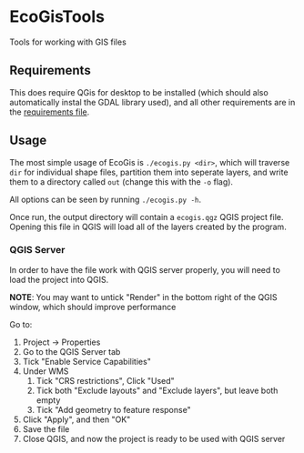 # EcoGisTools

Tools for working with GIS files

## Requirements

This does require QGis for desktop to be installed (which should also automatically instal the GDAL library used),
and all other requirements are in the [requirements file](requirements.txt).

## Usage

The most simple usage of EcoGis is `./ecogis.py <dir>`, which will traverse `dir` for individual shape files,
partition them into seperate layers, and write them to a directory called `out` (change this with the `-o` flag).

All options can be seen by running `./ecogis.py -h`.

Once run, the output directory will contain a `ecogis.qgz` QGIS project file. Opening this file in QGIS will load
all of the layers created by the program.

### QGIS Server

In order to have the file work with QGIS server properly, you will need to load the project into QGIS.

**NOTE**: You may want to untick "Render" in the bottom right of the QGIS window, which should improve performance

Go to:
 1. Project -> Properties
 2. Go to the QGIS Server tab
 3. Tick "Enable Service Capabilities"
 4. Under WMS
    1. Tick "CRS restrictions", Click "Used"
    2. Tick both "Exclude layouts" and "Exclude layers", but leave both empty
    3. Tick "Add geometry to feature response"
 5. Click "Apply", and then "OK"
 6. Save the file
 7. Close QGIS, and now the project is ready to be used with QGIS server